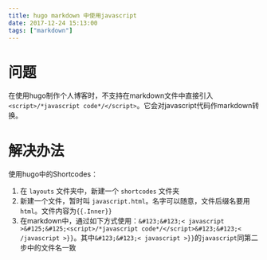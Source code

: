 ```yaml
---
title: hugo markdown 中使用javascript
date: 2017-12-24 15:13:00
tags: ["markdown"]
---
```


# 问题
在使用hugo制作个人博客时，不支持在markdown文件中直接引入`<script>/*javascript code*/</script>`。它会对javascript代码作markdown转换。

# 解决办法
使用hugo中的Shortcodes：
1. 在 `layouts` 文件夹中，新建一个 `shortcodes` 文件夹
2. 新建一个文件，暂时叫 `javascript.html`。名字可以随意，文件后缀名要用`html`。文件内容为`{{.Inner}}`
3. 在markdown中，通过如下方式使用：`&#123;&#123;< javascript >&#125;&#125;<script>/*javascript code*/</script>&#123;&#123;< /javascript >}}`。其中`&#123;&#123;< javascript >}}`的`javascript`同第二步中的文件名一致
